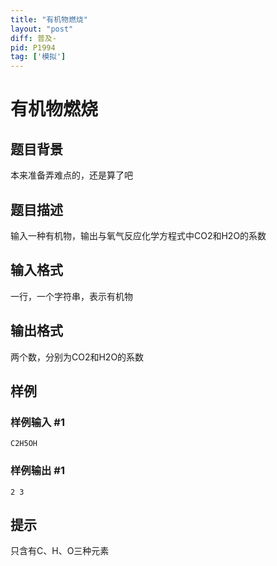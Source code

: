 ```yaml
---
title: "有机物燃烧"
layout: "post"
diff: 普及-
pid: P1994
tag: ['模拟']
---
```

# 有机物燃烧
## 题目背景

本来准备弄难点的，还是算了吧

## 题目描述

输入一种有机物，输出与氧气反应化学方程式中CO2和H2O的系数

## 输入格式

一行，一个字符串，表示有机物

## 输出格式

两个数，分别为CO2和H2O的系数

## 样例

### 样例输入 #1
```
C2H5OH
```
### 样例输出 #1
```
2 3
```
## 提示

只含有C、H、O三种元素

